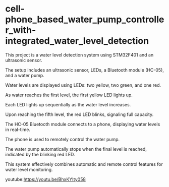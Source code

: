 # cell-phone_based_water_pump_controller_with-integrated_water_level_detection

This project is a water level detection system using STM32F401 and an ultrasonic sensor.

The setup includes an ultrasonic sensor, LEDs, a Bluetooth module (HC-05), and a water pump.

Water levels are displayed using LEDs: two yellow, two green, and one red.

As water reaches the first level, the first yellow LED lights up.

Each LED lights up sequentially as the water level increases.

Upon reaching the fifth level, the red LED blinks, signaling full capacity.

The HC-05 Bluetooth module connects to a phone, displaying water levels in real-time.

The phone is used to remotely control the water pump.

The water pump automatically stops when the final level is reached, indicated by the blinking red LED.

This system effectively combines automatic and remote control features for water level monitoring.

youtube:https://youtu.be/BhxKYIty058
